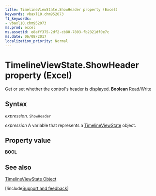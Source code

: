 ```yaml
---
title: TimelineViewState.ShowHeader property (Excel)
keywords: vbaxl10.chm952073
f1_keywords:
- vbaxl10.chm952073
ms.prod: excel
ms.assetid: e8aff375-2df2-cb80-7803-fb2321df0e7c
ms.date: 06/08/2017
localization_priority: Normal
---
```



# TimelineViewState.ShowHeader property (Excel)

Get or set whether the control's header is displayed.  **Boolean** Read/Write


## Syntax

_expression_. `ShowHeader`

_expression_ A variable that represents a [TimelineViewState](Excel.timelineviewstate.md) object.


## Property value

 **BOOL**


## See also



[TimelineViewState Object](Excel.timelineviewstate.md)

[!include[Support and feedback](~/includes/feedback-boilerplate.md)]